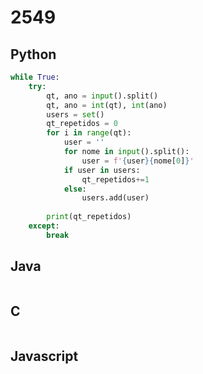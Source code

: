 

# 2549

## Python
```python
while True:
    try:
        qt, ano = input().split()
        qt, ano = int(qt), int(ano)
        users = set()
        qt_repetidos = 0
        for i in range(qt):
            user = ''
            for nome in input().split():
                user = f'{user}{nome[0]}'
            if user in users:
                qt_repetidos+=1
            else:
                users.add(user)
                
        print(qt_repetidos)
    except:
        break
```

## Java
```javascript

```

## C
```c

```

## Javascript
```javascript

```